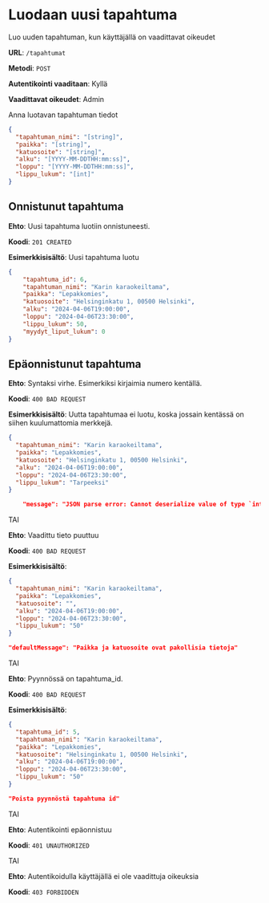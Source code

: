 # Luodaan uusi tapahtuma

Luo uuden tapahtuman, kun käyttäjällä on vaadittavat oikeudet

**URL**: `/tapahtumat`

**Metodi**: `POST`

__Autentikointi vaaditaan__: Kyllä

__Vaadittavat oikeudet__: Admin

Anna luotavan tapahtuman tiedot

```json
{
  "tapahtuman_nimi": "[string]",
  "paikka": "[string]",
  "katuosoite": "[string]",
  "alku": "[YYYY-MM-DDTHH:mm:ss]",
  "loppu": "[YYYY-MM-DDTHH:mm:ss]",
  "lippu_lukum": "[int]"
}
```

## Onnistunut tapahtuma

**Ehto**: Uusi tapahtuma luotiin onnistuneesti.

**Koodi**: `201 CREATED`

**Esimerkkisisältö**: Uusi tapahtuma luotu

```json
{
    "tapahtuma_id": 6,
    "tapahtuman_nimi": "Karin karaokeiltama",
    "paikka": "Lepakkomies",
    "katuosoite": "Helsinginkatu 1, 00500 Helsinki",
    "alku": "2024-04-06T19:00:00",
    "loppu": "2024-04-06T23:30:00",
    "lippu_lukum": 50,
    "myydyt_liput_lukum": 0
}
```

## Epäonnistunut tapahtuma

**Ehto**: Syntaksi virhe. Esimerkiksi kirjaimia numero kentällä.

**Koodi**: `400 BAD REQUEST`

**Esimerkkisisältö**: Uutta tapahtumaa ei luotu, koska jossain kentässä on siihen kuulumattomia merkkejä.

```json
{
  "tapahtuman_nimi": "Karin karaokeiltama",
  "paikka": "Lepakkomies",
  "katuosoite": "Helsinginkatu 1, 00500 Helsinki",
  "alku": "2024-04-06T19:00:00",
  "loppu": "2024-04-06T23:30:00",
  "lippu_lukum": "Tarpeeksi"
}
```

```json
    "message": "JSON parse error: Cannot deserialize value of type `int` from String \"Tarpeeksi\": not a valid `int` value",
```

TAI

**Ehto**: Vaadittu tieto puuttuu

**Koodi**: `400 BAD REQUEST`

**Esimerkkisisältö**:

```json
{
  "tapahtuman_nimi": "Karin karaokeiltama",
  "paikka": "Lepakkomies",
  "katuosoite": "",
  "alku": "2024-04-06T19:00:00",
  "loppu": "2024-04-06T23:30:00",
  "lippu_lukum": "50"
}
```

```json
"defaultMessage": "Paikka ja katuosoite ovat pakollisia tietoja"
```

TAI

**Ehto**: Pyynnössä on tapahtuma_id.

**Koodi**: `400 BAD REQUEST`

**Esimerkkisisältö**:

```json
{
  "tapahtuma_id": 5,
  "tapahtuman_nimi": "Karin karaokeiltama",
  "paikka": "Lepakkomies",
  "katuosoite": "Helsinginkatu 1, 00500 Helsinki",
  "alku": "2024-04-06T19:00:00",
  "loppu": "2024-04-06T23:30:00",
  "lippu_lukum": "50"
}
```

```json
"Poista pyynnöstä tapahtuma id"
```

TAI

__Ehto__: Autentikointi epäonnistuu

__Koodi__: `401 UNAUTHORIZED`

TAI

__Ehto__: Autentikoidulla käyttäjällä ei ole vaadittuja oikeuksia

__Koodi__: `403 FORBIDDEN`

